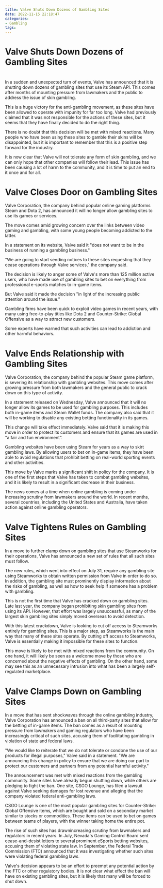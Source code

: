 ```yaml
---
title: Valve Shuts Down Dozens of Gambling Sites
date: 2022-11-15 22:18:47
categories:
- Gambling
tags:
---
```



#  Valve Shuts Down Dozens of Gambling Sites

#

In a sudden and unexpected turn of events, Valve has announced that it is shutting down dozens of gambling sites that use its Steam API. This comes after months of mounting pressure from lawmakers and the public to address the issue of skin gambling.

This is a huge victory for the anti-gambling movement, as these sites have been allowed to operate with impunity for far too long. Valve had previously claimed that it was not responsible for the actions of these sites, but it seems that they have finally decided to do the right thing.

There is no doubt that this decision will be met with mixed reactions. Many people who have been using these sites to gamble their skins will be disappointed, but it is important to remember that this is a positive step forward for the industry.

It is now clear that Valve will not tolerate any form of skin gambling, and we can only hope that other companies will follow their lead. This issue has been causing a lot of harm to the community, and it is time to put an end to it once and for all.

#  Valve Closes Door on Gambling Sites

 Valve Corporation, the company behind popular online gaming platforms Steam and Dota 2, has announced it will no longer allow gambling sites to use its games or services.

The move comes amid growing concern over the links between video gaming and gambling, with some young people becoming addicted to the latter.

In a statement on its website, Valve said it "does not want to be in the business of running a gambling business."

"We are going to start sending notices to these sites requesting that they cease operations through Valve services," the company said.

The decision is likely to anger some of Valve's more than 125 million active users, who have made use of gambling sites to bet on everything from professional e-sports matches to in-game items.

But Valve said it made the decision "in light of the increasing public attention around the issue."

Gambling firms have been quick to exploit video games in recent years, with many using free-to-play titles like Dota 2 and Counter-Strike: Global Offensive as a way to attract new customers.

Some experts have warned that such activities can lead to addiction and other harmful behaviors.

#  Valve Ends Relationship with Gambling Sites

Valve Corporation, the company behind the popular Steam game platform, is severing its relationship with gambling websites. This move comes after growing pressure from both lawmakers and the general public to crack down on this type of activity.

In a statement released on Wednesday, Valve announced that it will no longer allow its games to be used for gambling purposes. This includes both in-game items and Steam Wallet funds. The company also said that it will be working to disable any existing betting functionality in its games.

This change will take effect immediately. Valve said that it is making this move in order to protect its customers and ensure that its games are used in “a fair and fun environment”.

Gambling websites have been using Steam for years as a way to skirt gambling laws. By allowing users to bet on in-game items, they have been able to avoid regulations that prohibit betting on real-world sporting events and other activities.

This move by Valve marks a significant shift in policy for the company. It is one of the first steps that Valve has taken to combat gambling websites, and it is likely to result in a significant decrease in their business.

The news comes at a time when online gambling is coming under increasing scrutiny from lawmakers around the world. In recent months, several countries, including the United States and Australia, have taken action against online gambling operators.

#  Valve Tightens Rules on Gambling Sites

In a move to further clamp down on gambling sites that use Steamworks for their operations, Valve has announced a new set of rules that all such sites must follow.

The new rules, which went into effect on July 31, require any gambling site using Steamworks to obtain written permission from Valve in order to do so. In addition, the gambling site must prominently display information about the risks of gambling, as well as how to seek help if someone has a problem with gambling.

This is not the first time that Valve has cracked down on gambling sites. Late last year, the company began prohibiting skin gambling sites from using its API. However, that effort was largely unsuccessful, as many of the largest skin gambling sites simply moved overseas to avoid detection.

With this latest crackdown, Valve is looking to cut off access to Steamworks entirely for gambling sites. This is a major step, as Steamworks is the main way that many of these sites operate. By cutting off access to Steamworks, Valve is essentially making it impossible for these sites to function.

This move is likely to be met with mixed reactions from the community. On one hand, it will likely be seen as a welcome move by those who are concerned about the negative effects of gambling. On the other hand, some may see this as an unnecessary intrusion into what has been a largely self-regulated marketplace.

#  Valve Clamps Down on Gambling Sites

In a move that has sent shockwaves through the online gambling industry, Valve Corporation has announced a ban on all third-party sites that allow for the betting of in-game items. The ban comes as a result of mounting pressure from lawmakers and gaming regulators who have been increasingly critical of such sites, accusing them of facilitating gambling in violation of state and federal laws.

"We would like to reiterate that we do not tolerate or condone the use of our products for illegal purposes," Valve said in a statement. "We are announcing this change in policy to ensure that we are doing our part to protect our customers and partners from any potential harmful activity."

The announcement was met with mixed reactions from the gambling community. Some sites have already begun shutting down, while others are pledging to fight the ban. One site, CSGO Lounge, has filed a lawsuit against Valve seeking damages for lost revenue and alleging that the company violated federal anti-gambling laws.

CSGO Lounge is one of the most popular gambling sites for Counter-Strike: Global Offensive items, which are bought and sold on a secondary market similar to stocks or commodities. These items can be used to bet on games between teams of players, with the winner taking home the entire pot.

The rise of such sites has drawnincreasing scrutiny from lawmakers and regulators in recent years. In July, Nevada's Gaming Control Board sent cease-and-desist letters to several prominent eSports betting websites, accusing them of violating state law. In September, the Federal Trade Commission (FTC) announced that it was investigating whether such sites were violating federal gambling laws.

Valve's decision appears to be an effort to preempt any potential action by the FTC or other regulatory bodies. It is not clear what effect the ban will have on existing gambling sites, but it is likely that many will be forced to shut down.